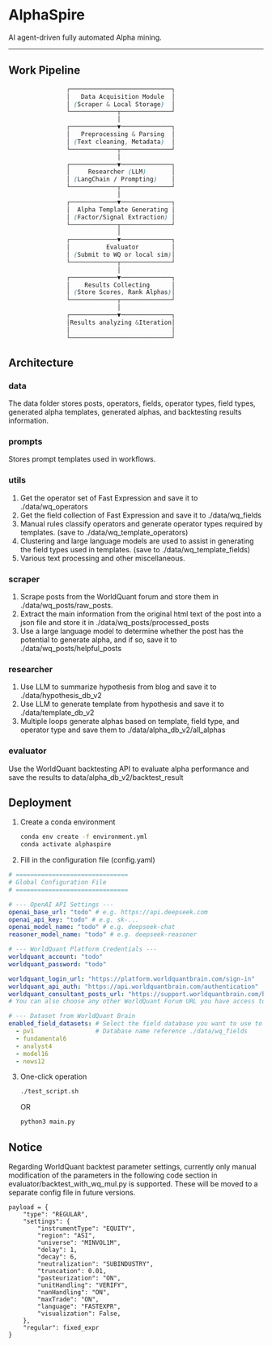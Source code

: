 # AlphaSpire

AI agent-driven fully automated Alpha mining.

-----

## Work Pipeline

```scss
                ┌────────────────────────────┐
                │   Data Acquisition Module  │
                │ (Scraper & Local Storage)  │
                └─────────────┬──────────────┘
                              │
                ┌─────────────▼──────────────┐
                │   Preprocessing & Parsing  │
                │ (Text cleaning, Metadata)  │
                └─────────────┬──────────────┘
                              │
                ┌─────────────▼──────────────┐
                │     Researcher (LLM)       │
                │ (LangChain / Prompting)    │
                └─────────────┬──────────────┘
                              │
                ┌─────────────▼──────────────┐
                │  Alpha Template Generating │
                │ (Factor/Signal Extraction) │
                └─────────────┬──────────────┘
                              │
                ┌─────────────▼──────────────┐
                │          Evaluator         │
                │ (Submit to WQ or local sim)│
                └─────────────┬──────────────┘
                              │
                ┌─────────────▼──────────────┐
                │    Results Collecting      │
                │ (Store Scores, Rank Alphas)│
                └─────────────┬──────────────┘
                              │
                ┌─────────────▼──────────────┐
                │Results analyzing &Iteration│
                │                            │
                └────────────────────────────┘
```

## Architecture
### data
The data folder stores posts, operators, fields, operator types, field types, generated alpha templates, generated alphas, and backtesting results information.

### prompts
Stores prompt templates used in workflows.

### utils
1. Get the operator set of Fast Expression and save it to ./data/wq_operators
2. Get the field collection of Fast Expression and save it to ./data/wq_fields
3. Manual rules classify operators and generate operator types required by templates. (save to ./data/wq_template_operators)
4. Clustering and large language models are used to assist in generating the field types used in templates. (save to ./data/wq_template_fields)
5. Various text processing and other miscellaneous.

### scraper
1. Scrape posts from the WorldQuant forum and store them in ./data/wq_posts/raw_posts.
2. Extract the main information from the original html text of the post into a json file and store it in ./data/wq_posts/processed_posts
3. Use a large language model to determine whether the post has the potential to generate alpha, and if so, save it to ./data/wq_posts/helpful_posts

### researcher
1. Use LLM to summarize hypothesis from blog and save it to ./data/hypothesis_db_v2
2. Use LLM to generate template from hypothesis and save it to ./data/template_db_v2
3. Multiple loops generate alphas based on template, field type, and operator type and save them to ./data/alpha_db_v2/all_alphas

### evaluator
Use the WorldQuant backtesting API to evaluate alpha performance and save the results to data/alpha_db_v2/backtest_result


## Deployment

1. Create a conda environment
    ```bash
    conda env create -f environment.yml
    conda activate alphaspire
    ```
2. Fill in the configuration file (config.yaml)
```yaml
# ===============================
# Global Configuration File
# ===============================

# --- OpenAI API Settings ---
openai_base_url: "todo" # e.g. https://api.deepseek.com
openai_api_key: "todo" # e.g. sk-...
openai_model_name: "todo" # e.g. deepseek-chat
reasoner_model_name: "todo" # e.g. deepseek-reasoner

# --- WorldQuant Platform Credentials ---
worldquant_account: "todo"
worldquant_password: "todo"

worldquant_login_url: "https://platform.worldquantbrain.com/sign-in"
worldquant_api_auth: "https://api.worldquantbrain.com/authentication"
worldquant_consultant_posts_url: "https://support.worldquantbrain.com/hc/en-us/community/topics/18910956638743-顾问专属中文论坛"
# You can also choose any other WorldQuant Forum URL you have access to.

# --- Dataset from WorldQuant Brain
enabled_field_datasets: # Select the field database you want to use to build alphas.
  - pv1                 # Database name reference ./data/wq_fields
  - fundamental6
  - analyst4
  - model16
  - news12   
```

3. One-click operation
    ```bash
    ./test_script.sh
    ```
    OR
    ```bash
    python3 main.py
    ```

## Notice

Regarding WorldQuant backtest parameter settings, currently only manual modification of the parameters in the following code section in evaluator/backtest_with_wq_mul.py is supported. 
These will be moved to a separate config file in future versions.

```
payload = {
    "type": "REGULAR",
    "settings": {
        "instrumentType": "EQUITY",
        "region": "ASI",
        "universe": "MINVOL1M",
        "delay": 1,
        "decay": 6,
        "neutralization": "SUBINDUSTRY",
        "truncation": 0.01,
        "pasteurization": "ON",
        "unitHandling": "VERIFY",
        "nanHandling": "ON",
        "maxTrade": "ON",
        "language": "FASTEXPR",
        "visualization": False,
    },
    "regular": fixed_expr
}
```
